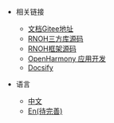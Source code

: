 <!-- _navbar.md -->

* 相关链接
  * [文档Gitee地址](https://gitee.com/react-native-oh-library/docs)
  * [RNOH三方库源码](https://github.com/orgs/react-native-oh-library/repositories)
  * [RNOH框架源码](https://github.com/react-native-openharmony/rnoh)
  * [OpenHarmony 应用开发](https://docs.openharmony.cn/pages/v4.0/zh-cn/application-dev/application-dev-guide.md/)
  * [Docsify](https://docsify.js.org/#/)
  

* 语言
  * [中文](/zh-cn/)
  * [En(待完善)](/zh-en/)

	